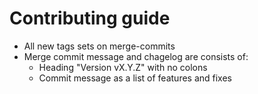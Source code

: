 # Contributing guide

- All new tags sets on merge-commits
- Merge commit message and chagelog are consists of:
    - Heading "Version vX.Y.Z" with no colons
    - Commit message as a list of features and fixes
